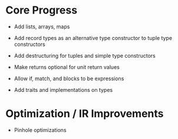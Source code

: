 # Core Progress

- Add lists, arrays, maps

- Add record types as an alternative type constructor to tuple type constructors

- Add destructuring for tuples and simple type constructors

- Make returns optional for unit return values

- Allow if, match, and blocks to be expressions

- Add traits and implementations on types



# Optimization / IR Improvements

- Pinhole optimizations
